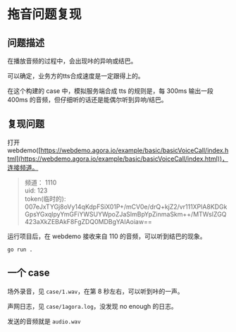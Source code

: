 # 拖音问题复现

## 问题描述
在播放音频的过程中，会出现咔的异响或结巴。

可以确定，业务方的tts合成速度是一定跟得上的。

在这个构建的 case 中，模拟服务端合成 tts 的规则是，每 300ms 输出一段 400ms 的音频，但仔细听的话还是能偶尔听到异响/结巴。

## 复现问题

打开 webdemo([https://webdemo.agora.io/example/basic/basicVoiceCall/index.html](https://webdemo.agora.io/example/basic/basicVoiceCall/index.html))，连接频道。

> 频道：  1110   
> uid:   123    
> token(临时的): 007eJxTYGj8oVy14qKdpFSiX01P+/mCV0e/drQ+kjZ2/vr111XPlA8KDGkGpsYGxqlpyYmGFiYWSUYWpoZJaSlmBpYpZinmaSkm++/MTWsIZGQ423aXkZEBAkF8FgZDQ0MDBgYAIAoiaw==

运行项目后，在 webdemo 接收来自 110 的音频，可以听到结巴的现象。
```shell
go run .
```

## 一个 case
场外录音，见 `case/1.wav`，在第 8 秒左右，可以听到咔的一声。

声网日志，见 `case/1agora.log`，没发现 no enough 的日志。

发送的音频就是 `audio.wav`

